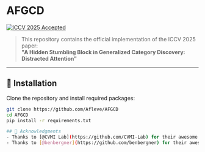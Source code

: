 # AFGCD

[![ICCV 2025 Accepted](https://img.shields.io/badge/ICCV-2025%20Accepted-brightgreen)](#)

> This repository contains the official implementation of the ICCV 2025 paper:  
> **"A Hidden Stumbling Block in Generalized Category Discovery: Distracted Attention"**  

---


## 🚀 Installation

Clone the repository and install required packages:

```bash  
git clone https://github.com/Afleve/AFGCD  
cd AFGCD  
pip install -r requirements.txt  

## 🙏 Acknowledgments
- Thanks to [@CVMI Lab](https://github.com/CVMI-Lab) for their awesome [repository](https://github.com/CVMI-Lab/SimGCD).
- Thanks to [@benbergner](https://github.com/benbergner) for their awesome [repository](https://github.com/benbergner/cropr).
